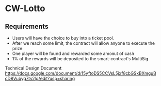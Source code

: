 # CW-Lotto

## Requirements
- Users will have the choice to buy into a ticket pool.
- After we reach some limit, the contract will allow anyone to execute the prize
- One player will be found and rewarded some amonut of cash
- 1% of the rewards will be deposited to the smart-contract's MultiSig

Technical Design Document: https://docs.google.com/document/d/15yftoDS5CCVsL5jxf8cbGSxBXmguBcD8Vubyg7tv2lg/edit?usp=sharing

